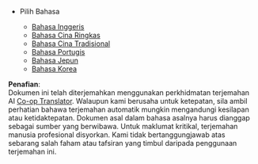 <!--
CO_OP_TRANSLATOR_METADATA:
{
  "original_hash": "b918f72764505b503a4c2889a438b8d7",
  "translation_date": "2025-05-20T11:23:51+00:00",
  "source_file": "docs/_navbar.md",
  "language_code": "ms"
}
-->
* Pilih Bahasa

    * [Bahasa Inggeris](../../../../../../..)
    * [Bahasa Cina Ringkas](../../../../../../../translations/cn)
    * [Bahasa Cina Tradisional](../../../../../../../translations/tw)
    * [Bahasa Portugis](../../../../../../../translations/pt-br)
    * [Bahasa Jepun](../../../../../../../translations/ja-jp)
    * [Bahasa Korea](../../../../../../../translations/ko)

**Penafian**:  
Dokumen ini telah diterjemahkan menggunakan perkhidmatan terjemahan AI [Co-op Translator](https://github.com/Azure/co-op-translator). Walaupun kami berusaha untuk ketepatan, sila ambil perhatian bahawa terjemahan automatik mungkin mengandungi kesilapan atau ketidaktepatan. Dokumen asal dalam bahasa asalnya harus dianggap sebagai sumber yang berwibawa. Untuk maklumat kritikal, terjemahan manusia profesional disyorkan. Kami tidak bertanggungjawab atas sebarang salah faham atau tafsiran yang timbul daripada penggunaan terjemahan ini.